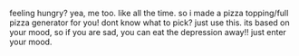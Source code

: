 feeling hungry? yea, me too. like all the time. so i made a pizza topping/full pizza generator for you! dont know what to pick? just use this.
its based on your mood, so if you are sad, you can eat the depression away!! just enter your mood. 
